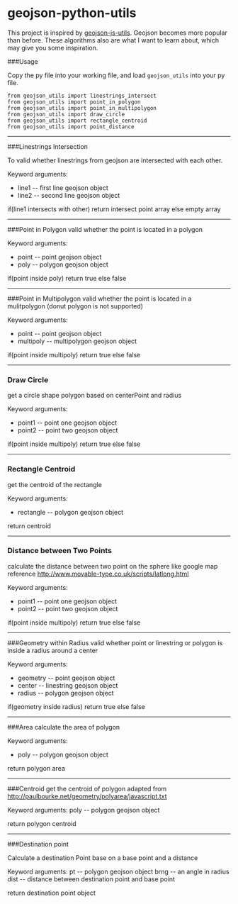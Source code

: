 # geojson-python-utils

This project is inspired by [geojson-js-utils](https://github.com/maxogden/geojson-js-utils). Geojson becomes more popular than before. These algorithms also are what I want to learn about, which may give you some inspiration.

###Usage

Copy the py file into your working file, and load `geojson_utils` into your py file.

```
from geojson_utils import linestrings_intersect
from geojson_utils import point_in_polygon
from geojson_utils import point_in_multipolygon
from geojson_utils import draw_circle
from geojson_utils import rectangle_centroid
from geojson_utils import point_distance
```


****
###Linestrings Intersection

To valid whether linestrings from geojson are intersected with each other.

Keyword arguments:

- line1 -- first line geojson object
- line2 -- second line geojson object

if(line1 intersects with other) return intersect point array else empty array

****
###Point in Polygon
valid whether the point is located in a polygon

Keyword arguments:

- point -- point geojson object
- poly  -- polygon geojson object

if(point inside poly) return true else false

****
###Point in Multipolygon
valid whether the point is located in a mulitpolygon (donut polygon is not supported)

Keyword arguments:

- point      -- point geojson object
- multipoly  -- multipolygon geojson object

if(point inside multipoly) return true else false

***
### Draw Circle
get a circle shape polygon based on centerPoint and radius

Keyword arguments:
- point1  -- point one geojson object
- point2  -- point two geojson object

if(point inside multipoly) return true else false

****
### Rectangle Centroid
get the centroid of the rectangle

Keyword arguments:
- rectangle  -- polygon geojson object

return centroid
  

****
### Distance between Two Points
calculate the distance between two point on the sphere like google map
reference http://www.movable-type.co.uk/scripts/latlong.html

Keyword arguments:
- point1  -- point one geojson object
- point2  -- point two geojson object

if(point inside multipoly) return true else false


****
###Geometry within Radius
valid whether point or linestring or polygon is inside a radius around a center

Keyword arguments:
- geometry  -- point geojson object
- center    -- linestring geojson object
- radius    -- polygon geojson object

if(geometry inside radius) return true else false

****
###Area
calculate the area of polygon

Keyword arguments:
- poly -- polygon geojson object

return polygon area

****
###Centroid
get the centroid of polygon
adapted from http://paulbourke.net/geometry/polyarea/javascript.txt

Keyword arguments:
poly -- polygon geojson object

return polygon centroid

****
###Destination point

Calculate a destination Point base on a base point and a distance

Keyword arguments:
pt   -- polygon geojson object
brng -- an angle in radius
dist -- distance between destination point and base point 

return destination point object